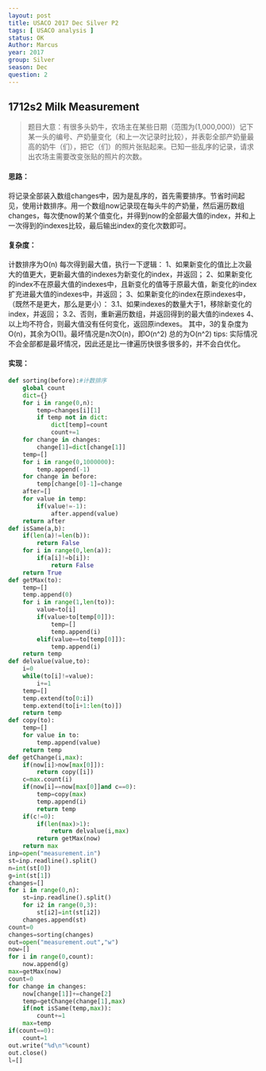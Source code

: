 ```yaml
---
layout: post
title: USACO 2017 Dec Silver P2
tags: [ USACO analysis ]
status: OK
Author: Marcus
year: 2017
group: Silver
season: Dec
question: 2
---
```


## 1712s2 Milk Measurement

> 题目大意：有很多头奶牛，农场主在某些日期（范围为(1,000,000)）记下某一头的编号、产奶量变化（和上一次记录时比较），并表彰全部产奶量最高的奶牛（们），把它（们）的照片张贴起来。已知一些乱序的记录，请求出农场主需要改变张贴的照片的次数。

#### 思路：

将记录全部装入数组changes中，因为是乱序的，首先需要排序。节省时间起见，使用计数排序。用一个数组now记录现在每头牛的产奶量，然后遍历数组changes，每次使now的某个值变化，并得到now的全部最大值的index，并和上一次得到的indexes比较，最后输出index的变化次数即可。

#### 复杂度：

计数排序为O(n)
每次得到最大值，执行一下逻辑：
1、如果新变化的值比上次最大的值更大，更新最大值的indexes为新变化的index，并返回；
2、如果新变化的index不在原最大值的indexes中，且新变化的值等于原最大值，新变化的index扩充进最大值的indexes中，并返回；
3、如果新变化的index在原indexes中，（既然不是更大，那么是更小）：
	3.1、如果indexes的数量大于1，移除新变化的index，并返回；
	3.2、否则，重新遍历数组，并返回得到的最大值的indexes
4、以上均不符合，则最大值没有任何变化，返回原indexes。
其中，3的复杂度为O(n)，其余为O(1)。最坏情况是n次O(n)，即O(n^2)
总的为O(n^2)
tips: 实际情况不会全部都是最坏情况，因此还是比一律遍历快很多很多的，并不会白优化。

#### 实现：

```python
def sorting(before):#计数排序
    global count
    dict={}
    for i in range(0,n):
        temp=changes[i][1]
        if temp not in dict:
            dict[temp]=count
            count+=1
    for change in changes:
        change[1]=dict[change[1]]
    temp=[]
    for i in range(0,1000000):
        temp.append(-1)
    for change in before:
        temp[change[0]-1]=change
    after=[]
    for value in temp:
        if(value!=-1):
            after.append(value)
    return after
def isSame(a,b):
    if(len(a)!=len(b)):
        return False
    for i in range(0,len(a)):
        if(a[i]!=b[i]):
            return False
    return True
def getMax(to):
    temp=[]
    temp.append(0)
    for i in range(1,len(to)):
        value=to[i]
        if(value>to[temp[0]]):
            temp=[]
            temp.append(i)
        elif(value==to[temp[0]]):
            temp.append(i)
    return temp
def delvalue(value,to):
    i=0
    while(to[i]!=value):
        i+=1
    temp=[]
    temp.extend(to[0:i])
    temp.extend(to[i+1:len(to)])
    return temp
def copy(to):
    temp=[]
    for value in to:
        temp.append(value)
    return temp
def getChange(i,max):
    if(now[i]>now[max[0]]):
        return copy([i])
    c=max.count(i)
    if(now[i]==now[max[0]]and c==0):
        temp=copy(max)
        temp.append(i)
        return temp
    if(c!=0):
        if(len(max)>1):
            return delvalue(i,max)
        return getMax(now)
    return max
inp=open("measurement.in")
st=inp.readline().split()
n=int(st[0])
g=int(st[1])
changes=[]
for i in range(0,n):
    st=inp.readline().split()
    for i2 in range(0,3):
        st[i2]=int(st[i2])
    changes.append(st)
count=0
changes=sorting(changes)
out=open("measurement.out","w")
now=[]
for i in range(0,count):
    now.append(g)
max=getMax(now)
count=0
for change in changes:
    now[change[1]]+=change[2]
    temp=getChange(change[1],max)
    if(not isSame(temp,max)):
        count+=1
    max=temp
if(count==0):
    count=1
out.write("%d\n"%count)
out.close()
l=[]
```



